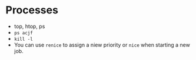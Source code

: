 # Processes

- top, htop, ps
- `ps acjf`
- `kill -l`
- You can use `renice` to assign a niew priority or `nice` when starting a new job.

